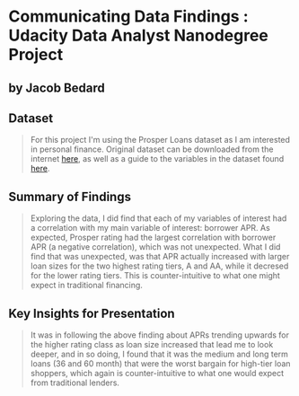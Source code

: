 # Communicating Data Findings : Udacity Data Analyst Nanodegree Project
## by Jacob Bedard


## Dataset

> For this project I'm using the Prosper Loans dataset as I am interested in personal finance.  Original dataset can be downloaded from the internet [here](https://s3.amazonaws.com/udacity-hosted-downloads/ud651/prosperLoanData.csv), as well as a guide to the variables in the dataset found [here](https://www.google.com/url?q=https://docs.google.com/spreadsheet/ccc?key%3D0AllIqIyvWZdadDd5NTlqZ1pBMHlsUjdrOTZHaVBuSlE%26usp%3Dsharing&sa=D&ust=1554486256024000).


## Summary of Findings

> Exploring the data, I did find that each of my variables of interest had a correlation with my main variable of interest: borrower APR.  As expected, Prosper rating had the largest correlation with borrower APR (a negative correlation), which was not unexpected.  What I did find that was unexpected, was that APR actually increased with larger loan sizes for the two highest rating tiers, A and AA, while it decresed for the lower rating tiers. This is counter-intuitive to what one might expect in traditional financing. 

## Key Insights for Presentation

> It was in following the above finding about APRs trending upwards for the higher rating class as loan size increased that lead me to look deeper, and in so doing, I found that it was the medium and long term loans (36 and 60 month) that were the worst bargain for high-tier loan shoppers, which again is counter-intuitive to what one would expect from traditional lenders.

